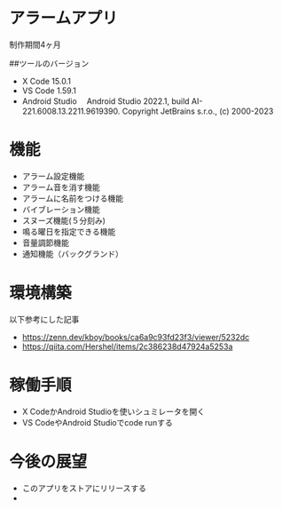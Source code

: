 # アラームアプリ

制作期間4ヶ月

##ツールのバージョン
- X Code 15.0.1
- VS Code 1.59.1
- Android Studio 　Android Studio 2022.1, build AI-221.6008.13.2211.9619390. Copyright JetBrains s.r.o., (c) 2000-2023

# 機能

- アラーム設定機能
- アラーム音を消す機能
- アラームに名前をつける機能
- バイブレーション機能
- スヌーズ機能(５分刻み)
- 鳴る曜日を指定できる機能
- 音量調節機能
- 通知機能（バックグランド）

# 環境構築
以下参考にした記事
- https://zenn.dev/kboy/books/ca6a9c93fd23f3/viewer/5232dc
- https://qiita.com/Hershel/items/2c386238d47924a5253a

# 稼働手順
- X CodeかAndroid Studioを使いシュミレータを開く
- VS CodeやAndroid Studioでcode runする

# 今後の展望
- このアプリをストアにリリースする
- 
